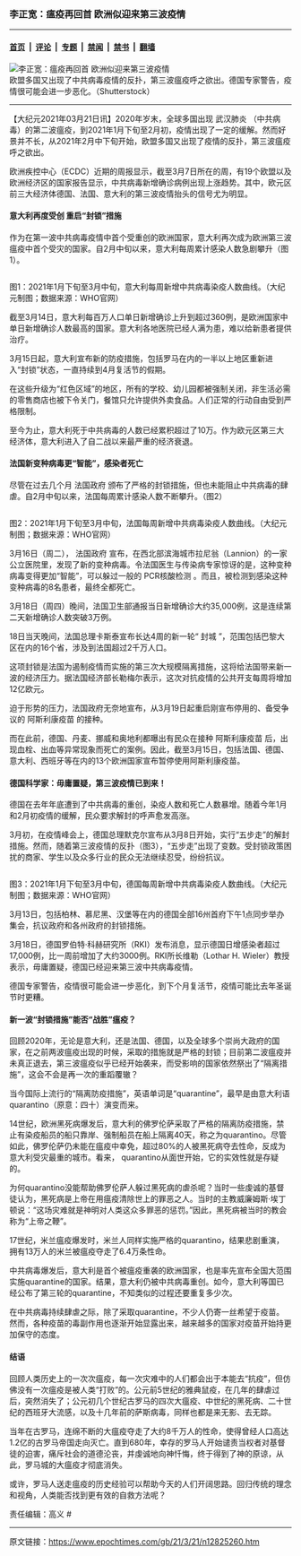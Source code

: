 ### 李正宽：瘟疫再回首 欧洲似迎来第三波疫情

---

#### [首页](../../../..?n12825260) &nbsp;|&nbsp; [评论](../../../../../epoch-comment?n12825260) &nbsp;|&nbsp; [专题](../../../../../epoch-special?n12825260) &nbsp;|&nbsp; [禁闻](../../../../../epoch-news?n12825260) &nbsp;|&nbsp; [禁书](../../../../../books?n12825260) &nbsp;|&nbsp; [翻墙](https://github.com/gfw-breaker/nogfw/blob/master/README.md?n12825260)


<div><img alt="李正宽：瘟疫再回首 欧洲似迎来第三波疫情" class="attachment-djy_600_400 size-djy_600_400 wp-post-image" src="https://i.epochtimes.com/assets/uploads/2021/03/coronavirus2_1663410004--600x359.jpeg"/>
<div class="caption">
 欧盟多国又出现了中共病毒疫情的反扑，第三波瘟疫呼之欲出。德国专家警告，疫情很可能会进一步恶化。（Shutterstock）
</div></div><hr/><div class="post_content" id="artbody" itemprop="articleBody">
 <!-- article content begin -->
 <p>
  【大纪元2021年03月21日讯】2020年岁末，全球多国出现
  <ok href="https://www.epochtimes.com/gb/tag/%E6%AD%A6%E6%B1%89%E8%82%BA%E7%82%8E.html">
   武汉肺炎
  </ok>
  （中共病毒）的第二波瘟疫，到2021年1月下旬至2月初，疫情出现了一定的缓解。然而好景并不长，从2021年2月中下旬开始，欧盟多国又出现了疫情的反扑，第三波瘟疫呼之欲出。
 </p>
 <p>
  欧洲疾控中心（ECDC）近期的周报显示，截至3月7日所在的周，有19个欧盟以及欧洲经济区的国家报告显示，中共病毒新增确诊病例出现上涨趋势。其中，欧元区前三大经济体德国、法国、意大利的第三波疫情抬头的信号尤为明显。
 </p>
 <h4>
  意大利再度受创 重启“封锁”措施
 </h4>
 <p>
  作为在第一波中共病毒疫情中首个受重创的欧洲国家，意大利再次成为欧洲第三波瘟疫中首个受灾的国家。自2月中旬以来，意大利每周累计感染人数急剧攀升（图1）。
 </p>
 <p>
  <ok href="https://i.epochtimes.com/assets/uploads/2021/03/cb723d70c97867175ea7c10cd695e027.png">
   <img alt="" class="size-medium wp-image-12825371 aligncenter" src="https://i.epochtimes.com/assets/uploads/2021/03/cb723d70c97867175ea7c10cd695e027-450x437.png"/>
  </ok>
 </p>
 <p>
  图1：2021年1月下旬至3月中旬，意大利每周新增中共病毒染疫人数曲线。（大纪元制图；数据来源：WHO官网）
 </p>
 <p>
  截至3月14日，意大利每百万人口单日新增确诊上升到超过360例，是欧洲国家中单日新增确诊人数最高的国家。意大利各地医院已经人满为患，难以给新患者提供治疗。
 </p>
 <p>
  3月15日起，意大利宣布新的防疫措施，包括罗马在内的一半以上地区重新进入“封锁”状态，一直持续到4月复活节的假期。
 </p>
 <p>
  在这些升级为“红色区域”的地区，所有的学校、幼儿园都被强制关闭，非生活必需的零售商店也被下令关门，餐馆只允许提供外卖食品。人们正常的行动自由受到严格限制。
 </p>
 <p>
  至今为止，意大利死于中共病毒的人数已经累积超过了10万。作为欧元区第三大经济体，意大利进入了自二战以来最严重的经济衰退。
 </p>
 <h4>
  法国新变种病毒更“智能”，感染者死亡
 </h4>
 <p>
  尽管在过去几个月
  <ok href="https://www.epochtimes.com/gb/tag/%E6%B3%95%E5%9B%BD%E6%94%BF%E5%BA%9C.html">
   法国政府
  </ok>
  颁布了严格的封锁措施，但也未能阻止中共病毒的肆虐。自2月中旬以来，法国每周累计感染人数不断攀升。（图2）
 </p>
 <p>
  <ok href="https://i.epochtimes.com/assets/uploads/2021/03/618dc514e2cdd4eeccdfa8445d5d9167.png">
   <img alt="" class="size-medium wp-image-12825375 aligncenter" src="https://i.epochtimes.com/assets/uploads/2021/03/618dc514e2cdd4eeccdfa8445d5d9167-450x437.png"/>
  </ok>
 </p>
 <p>
  图2：2021年1月下旬至3月中旬，法国每周新增中共病毒染疫人数曲线。（大纪元制图；数据来源：WHO官网）
 </p>
 <p>
  3月16日（周二），
  <ok href="https://www.epochtimes.com/gb/tag/%E6%B3%95%E5%9B%BD%E6%94%BF%E5%BA%9C.html">
   法国政府
  </ok>
  宣布，在西北部滨海城市拉尼翁（Lannion）的一家公立医院里，发现了新的变种病毒。令法国医生与传染病专家惊讶的是，这种变种病毒变得更加“智能”，可以躲过一般的
  <ok href="https://www.epochtimes.com/gb/tag/pcr%E6%A0%B8%E9%85%B8%E6%A3%80%E6%B5%8B.html">
   PCR核酸检测
  </ok>
  。而且，被检测到感染这种变种病毒的8名患者，最终全都死亡。
 </p>
 <p>
  3月18日（周四）晚间，法国卫生部通报当日新增确诊大约35,000例，这是连续第二天新增确诊人数突破3万例。
 </p>
 <p>
  18日当天晚间，法国总理卡斯泰宣布长达4周的新一轮“
  <ok href="https://www.epochtimes.com/gb/tag/%E5%B0%81%E5%9F%8E.html">
   封城
  </ok>
  ”，范围包括巴黎大区在内的16个省，涉及到法国超过2千万人口。
 </p>
 <p>
  这项封锁是法国为遏制疫情而实施的第三次大规模隔离措施，这将给法国带来新一波的经济压力。据法国经济部长勒梅尔表示，这次对抗疫情的公共开支每周将增加12亿欧元。
 </p>
 <p>
  迫于形势的压力，法国政府无奈地宣布，从3月19日起重启刚宣布停用的、备受争议的
  <ok href="https://www.epochtimes.com/gb/tag/%E9%98%BF%E6%96%AF%E5%88%A9%E5%BA%B7%E7%96%AB%E8%8B%97.html">
   阿斯利康疫苗
  </ok>
  的接种。
 </p>
 <p>
  而在此前，德国、丹麦、挪威和奥地利都曝出有民众在接种
  <ok href="https://www.epochtimes.com/gb/tag/%E9%98%BF%E6%96%AF%E5%88%A9%E5%BA%B7%E7%96%AB%E8%8B%97.html">
   阿斯利康疫苗
  </ok>
  后，出现血栓、出血等异常现象而死亡的案例。因此，截至3月15日，包括法国、德国、意大利、西班牙等在内的13个欧洲国家宣布暂停使用阿斯利康疫苗。
 </p>
 <h4>
  德国科学家：毋庸置疑，第三波疫情已到来！
 </h4>
 <p>
  德国在去年年底遭到了中共病毒的重创，染疫人数和死亡人数暴增。随着今年1月和2月初疫情的缓解，民众要求解封的呼声愈发高涨。
 </p>
 <p>
  3月初，在疫情峰会上，德国总理默克尔宣布从3月8日开始，实行“五步走”的解封措施。然而，随着第三波疫情的反扑（图3），“五步走”出现了变数。受封锁政策困扰的商家、学生以及众多行业的民众无法继续忍受，纷纷抗议。
 </p>
 <p>
  <ok href="https://i.epochtimes.com/assets/uploads/2021/03/01ee4d8da7d8641e9135a532d9972d0c.png">
   <img alt="" class="size-medium wp-image-12825381 aligncenter" src="https://i.epochtimes.com/assets/uploads/2021/03/01ee4d8da7d8641e9135a532d9972d0c-450x433.png"/>
  </ok>
 </p>
 <p>
  图3：2021年1月下旬至3月中旬，德国每周新增中共病毒染疫人数曲线。（大纪元制图；数据来源：WHO官网）
 </p>
 <p>
  3月13日，包括柏林、慕尼黑、汉堡等在内的德国全部16州首府下午1点同步举办集会，抗议政府和各州政府的封锁措施。
 </p>
 <p>
  3月18日，德国罗伯特‧科赫研究所（RKI）发布消息，显示德国日增感染者超过17,000例，比一周前增加了大约3000例。RKI所长维勒（Lothar H. Wieler）教授表示，毋庸置疑，德国已经迎来第三波中共病毒疫情。
 </p>
 <p>
  德国专家警告，疫情很可能会进一步恶化，到下个月复活节，疫情可能比去年圣诞节时更糟。
 </p>
 <h4>
  新一波“封锁措施”能否“战胜”瘟疫？
 </h4>
 <p>
  回顾2020年，无论是意大利，还是法国、德国，以及全球多个崇尚大政府的国家，在之前两波瘟疫出现的时候，采取的措施就是严格的封锁；目前第二波瘟疫并未真正退去，第三波瘟疫似乎已经开始袭来，而受影响的国家依然祭出了“隔离措施”，这会不会是再一次的重蹈覆辙？
 </p>
 <p>
  当今国际上流行的“隔离防疫措施”，英语单词是“quarantine”，最早是由意大利语quarantino（原意：四十）演变而来。
 </p>
 <p>
  14世纪，欧洲黑死病爆发后，意大利的佛罗伦萨采取了严格的隔离防疫措施，禁止有染疫船员的船只靠岸、强制船员在船上隔离40天，称之为quarantino。尽管如此，佛罗伦萨仍未能在瘟疫中幸免，超过80%的人被黑死病夺去性命，反成为意大利受灾最重的城市。看来， quarantino从面世开始，它的实效性就是存疑的。
 </p>
 <p>
  为何quarantino没能帮助佛罗伦萨人躲过黑死病的虐杀呢？当时一些虔诚的基督徒认为，黑死病是上帝在用瘟疫清除世上的罪恶之人。当时的主教威廉姆斯·埃丁顿说：“这场灾难就是神明对人类这众多罪恶的惩罚。”因此，黑死病被当时的教会称为“上帝之鞭”。
 </p>
 <p>
  17世纪，米兰瘟疫爆发时，米兰人同样实施严格的quarantino，结果悲剧重演，拥有13万人的米兰被瘟疫夺走了6.4万条性命。
 </p>
 <p>
  中共病毒爆发后，意大利是首个被瘟疫重袭的欧洲国家，也是率先宣布全国大范围实施quarantine的国家。结果，意大利仍被中共病毒重创。如今，意大利等国已经公布了第三轮的quarantine，不知类似的过程还要重复多少次。
 </p>
 <p>
  在中共病毒持续肆虐之际，除了采取quarantine，不少人仍寄一丝希望于疫苗。然而，各种疫苗的毒副作用也逐渐开始显露出来，越来越多的国家对疫苗开始持更加保守的态度。
 </p>
 <h4>
  <strong>
   结语
  </strong>
 </h4>
 <p>
  回顾人类历史上的一次次瘟疫，每一次灾难中的人们都会出于本能去“抗疫”，但仿佛没有一次瘟疫是被人类“打败”的。公元前5世纪的雅典鼠疫，在几年的肆虐过后，突然消失了；公元初几个世纪古罗马的四次大瘟疫、中世纪的黑死病、二十世纪的西班牙大流感，以及十几年前的萨斯病毒，同样也都是来无影、去无踪。
 </p>
 <p>
  当年在古罗马，连绵不断的大瘟疫夺走了大约8千万人的性命，使得曾经人口高达1.2亿的古罗马帝国走向灭亡。直到680年，幸存的罗马人开始谴责当权者对基督徒的迫害，痛斥社会的道德沦丧，并虔诚地向神忏悔，终于得到了神的原谅，从此，罗马城的大瘟疫才彻底消失。
 </p>
 <p>
  或许，罗马人送走瘟疫的历史经验可以帮助今天的人们开阔思路。回归传统的理念和视角，人类能否找到更有效的自救方法呢？
 </p>
 <p>
  责任编辑：高义 #
 </p>
 <!-- article content end -->
 <div id="below_article_ad">
 </div>
</div>


---

原文链接：https://www.epochtimes.com/gb/21/3/21/n12825260.htm